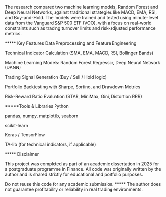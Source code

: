 

The research compared two machine learning models, Random Forest and Deep Neural Networks, against traditional strategies like MACD, EMA, RSI, and Buy-and-Hold. The models were trained and tested using minute-level data from the Vanguard S&P 500 ETF (VOO), with a focus on real-world constraints such as trading turnover limits and risk-adjusted performance metrics.

***** Key Features
Data Preprocessing and Feature Engineering

Technical Indicator Calculation (SMA, EMA, MACD, RSI, Bollinger Bands)

Machine Learning Models: Random Forest Regressor, Deep Neural Network (DANN)

Trading Signal Generation (Buy / Sell / Hold logic)

Portfolio Backtesting with Sharpe, Sortino, and Drawdown Metrics

Risk-Reward Ratio Evaluation (STAR, MiniMax, Gini, Distortion RRR)

*****Tools & Libraries
Python

pandas, numpy, matplotlib, seaborn

scikit-learn

Keras / TensorFlow

TA-lib (for technical indicators, if applicable)

***** Disclaimer

This project was completed as part of an academic dissertation in 2025 for a postgraduate programme in Finance.
All code was originally written by the author and is shared strictly for educational and portfolio purposes.

 Do not reuse this code for any academic submission.
***** The author does not guarantee profitability or reliability in real trading environments.

